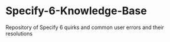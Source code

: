 # Specify-6-Knowledge-Base
Repository of Specify 6 quirks and common user errors and their resolutions
 

